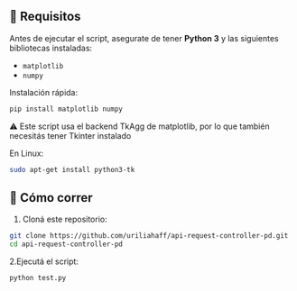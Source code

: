 ## 🎯 Requisitos

Antes de ejecutar el script, asegurate de tener **Python 3** y las siguientes bibliotecas instaladas:

- `matplotlib`
- `numpy`

Instalación rápida:

```bash
pip install matplotlib numpy
```

⚠️ Este script usa el backend TkAgg de matplotlib, por lo que también necesitás tener Tkinter instalado

En Linux:
```bash
sudo apt-get install python3-tk
```

## 🚀 Cómo correr

1. Cloná este repositorio:

```bash
git clone https://github.com/uriliahaff/api-request-controller-pd.git
cd api-request-controller-pd
```

2.Ejecutá el script:

```bash
python test.py
```
